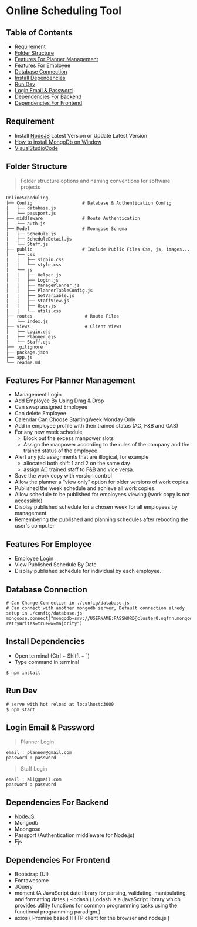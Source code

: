 # Online Scheduling Tool

## Table of Contents

- [Requirement](#requirement)
- [Folder Structure](#folder-structure)
- [Features For Planner Management](#features-for-planner-management)
- [Features For Employee](#features-for-employee)
- [Database Connection](#database-connection)
- [Install Dependencies](#install-dependencies)
- [Run Dev](#run-dev)
- [Login Email & Password](#login-email-&-password)
- [Dependencies For Backend](#dependencies-for-backend)
- [Dependencies For Frontend](#dependencies-for-frontend)

## Requirement
- Install [NodeJS](https://nodejs.org/en/) Latest Version or Update Latest Version
- [How to install MongoDb on Window](https://docs.mongodb.com/manual/tutorial/install-mongodb-on-windows/)
- [VisualStudioCode](https://code.visualstudio.com/)

## Folder Structure

> Folder structure options and naming conventions for software projects
```
OnlineScheduling
├── Config                   # Database & Authentication Config  
|   ├── database.js
|   └── passport.js
├── middleware               # Route Authentication
|   └── auth.js
├── Model                    # Moongose Schema
|   ├── Schedule.js
|   ├── ScheduleDetail.js
|   └── Staff.js
├── public                   # Include Public Files Css, js, images...
|   ├── css
|   |   ├── signin.css
|   |   └── style.css
|   └── js
|   |   ├── Helper.js
|   |   ├── Login.js
|   |   ├── ManagePlanner.js
|   |   ├── PlannerTableConfig.js
|   |   ├── SetVariable.js
|   |   ├── StaffView.js
|   |   ├── User.js
|   |   └── utils.css
├── routes                    # Route Files
|   └── index.js
├── views                     # Client Views
|   ├── Login.ejs
|   ├── Planner.ejs    
|   └── Staff.ejs
├── .gitignore
├── package.json
├── app.js
└── readme.md
```
## Features For Planner Management

- Management Login
- Add Employee By Using Drag & Drop
- Can swap assigned Employee
- Can delete Employee
- Calendar Can Choose StartingWeek Monday Only
- Add in employee profile with their trained status (AC, F&B and GAS)
- For any new week schedule,
  - Block out the excess manpower slots
  - Assign the manpower according to the rules of the company and the trained status of the employee.
- Alert any job assignments that are illogical, for example
  - allocated both shift 1 and 2 on the same day
  - assign AC trained staff to F&B and vice versa.
- Save the work copy with version control
- Allow the planner a “view only” option for older versions of work copies.
- Published the week schedule and achieve all work copies.
- Allow schedule to be published for employees viewing (work copy is not accessible)
- Display published schedule for a chosen week for all employees by management
- Remembering the published and planning schedules after rebooting the user's computer

## Features For Employee

- Employee Login
- View Published Schedule By Date
- Display published schedule for individual by each employee.



## Database Connection

```
# Can Change Connection in ./config/database.js
# Can connect with another mongodb server, Default connection alredy setup in ./config/database.js
mongoose.connect("mongodb+srv://USERNAME:PASSWORD@cluster0.ogfnn.mongodb.net/DATABASE_NAME?retryWrites=true&w=majority")
```
## Install Dependencies

- Open terminal (Ctrl + Shitft + `)
- Type command in terminal
```
$ npm install
```

## Run Dev
```
# serve with hot reload at localhost:3000
$ npm start
```
## Login Email & Password
> Planner Login
```
email : planner@gmail.com
password : password
```
> Staff Login
```
email : ali@gmail.com
password : password
```

## Dependencies For Backend

- [NodeJS](https://nodejs.org/en/)
- Mongodb
- Moongose
- Passport (Authentication middleware for Node.js)
- Ejs


## Dependencies For Frontend

- Bootstrap (UI)
- Fontawesome
- JQuery
- moment (A JavaScript date library for parsing, validating, manipulating, and formatting dates.)
-lodash ( Lodash is a JavaScript library which provides utility functions for common programming tasks using the functional programming paradigm.)
- axios ( Promise based HTTP client for the browser and node.js )   